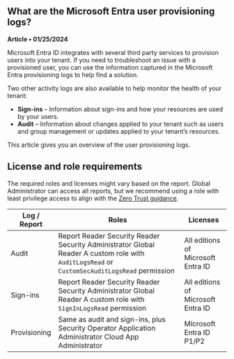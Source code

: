 ## What are the Microsoft Entra user provisioning logs?
**Article • 01/25/2024**

Microsoft Entra ID integrates with several third party services to provision users into your tenant. If you need to troubleshoot an issue with a provisioned user, you can use the information captured in the Microsoft Entra provisioning logs to help find a solution.

Two other activity logs are also available to help monitor the health of your tenant:

- **Sign-ins** – Information about sign-ins and how your resources are used by your users.
- **Audit** – Information about changes applied to your tenant such as users and group management or updates applied to your tenant’s resources.

This article gives you an overview of the user provisioning logs.

## License and role requirements

The required roles and licenses might vary based on the report. Global Administrator can access all reports, but we recommend using a role with least privilege access to align with the [Zero Trust guidance](https://learn.microsoft.com/en-us/security/zero-trust/overview).

| Log / Report | Roles | Licenses |
|--------------|-------|----------|
| Audit | Report Reader Security Reader Security Administrator Global Reader A custom role with `AuditLogsRead` or `CustomSecAuditLogsRead` permission | All editions of Microsoft Entra ID |
| Sign-ins | Report Reader Security Reader Security Administrator Global Reader A custom role with `SignInLogsRead` permission | All editions of Microsoft Entra ID |
| Provisioning | Same as audit and sign-ins, plus Security Operator Application Administrator Cloud App Administrator | Microsoft Entra ID P1/P2 |